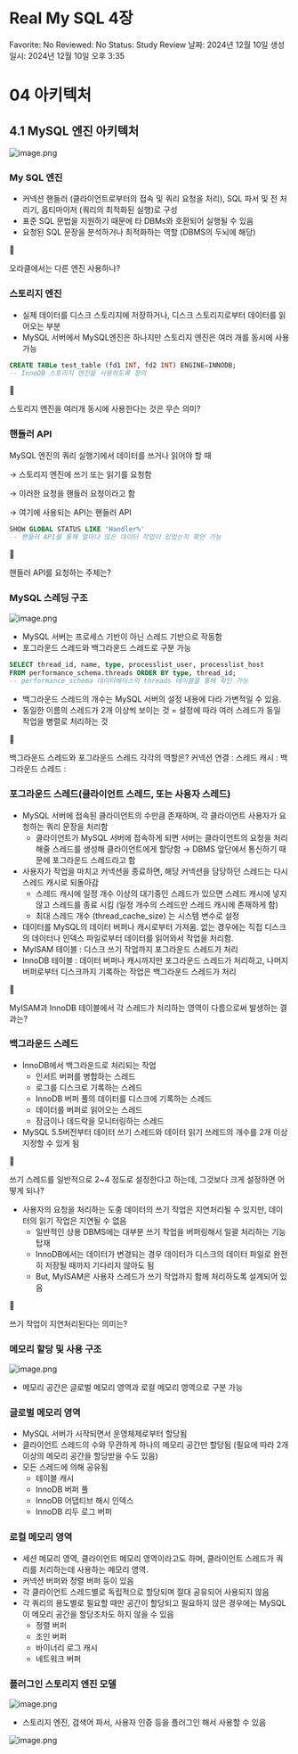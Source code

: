 # Real My SQL 4장

Favorite: No
Reviewed: No
Status: Study Review
날짜: 2024년 12월 10일
생성 일시: 2024년 12월 10일 오후 3:35

# 04 아키텍처

## 4.1 MySQL 엔진 아키텍처

![image.png](image.png)

### My SQL 엔진

- 커넥션 핸들러 (클라이언트로부터의 접속 및 쿼리 요청을 처리), SQL 파서 및 전 처리기, 옵티마이저 (쿼리의 최적화된 실행)로 구성
- 표준 SQL 문법을 지원하기 때문에 타 DBMs와 호환되어 실행될 수 있음
- 요청된 SQL 문장을 분석하거나 최적화하는 역할 (DBMS의 두뇌에 해당)

<aside>
📌

오라클에서는 다른 엔진 사용하나?

</aside>

### 스토리지 엔진

- 실제 데이터를 디스크 스토리지에 저장하거나, 디스크 스토리지로부터 데이터를 읽어오는 부분
- MySQL 서버에서 MySQL엔진은 하나지만 스토리지 엔진은 여러 개를 동시에 사용 가능

```sql
CREATE TABLe test_table (fd1 INT, fd2 INT) ENGINE=INNODB;
-- InnoDB 스토리지 엔진을 사용하도록 정의
```

<aside>
📌

스토리지 엔진을 여러개 동시에 사용한다는 것은 무슨 의미?

</aside>

### 핸들러 API

MySQL 엔진의 쿼리 실행기에서 데이터를 쓰거나 읽어야 할 때 

→ 스토리지 엔진에 쓰기 또는 읽기를 요청함

→ 이러한 요청을 핸들러 요청이라고 함 

→ 여기에 사용되는 API는 핸들러 API

```sql
SHOW GLOBAL STATUS LIKE 'Handler%'
-- 핸들러 API를 통해 얼마나 많은 데이터 작업이 있었는지 확인 가능
```

<aside>
📌

핸들러 API를 요청하는 주체는?

</aside>

### MySQL 스레딩 구조

![image.png](image%201.png)

- MySQL 서버는 프로세스 기반이 아닌 스레드 기반으로 작동함
- 포그라운드 스레드와 백그라운드 스레드로 구분 가능

```sql
SELECT thread_id, name, type, processlist_user, processlist_host
FROM performance_schema.threads ORDER BY type, thread_id;
-- performance_schema 데이터베이스의 threads 테이블을 통해 확인 가능
```

- 백그라운드 스레드의 개수는 MySQL 서버의 설정 내용에 다라 가변적일 수 있음.
- 동일한 이름의 스레드가 2개 이상씩 보이는 것 = 설정에 따라 여러 스레드가 동일 작업을 병렬로 처리하는 것

<aside>
📌

백그라운드 스레드와 포그라운드 스레드 각각의 역할은?
커넥션 연결 :
스레드 캐시 : 
백그라운드 스레드 :

</aside>

### 포그라운드 스레드(클라이언트 스레드, 또는 사용자 스레드)

- MySQL 서버에 접속된 클라이언트의 수만큼 존재하며, 각 클라이언트 사용자가 요청하는 쿼리 문장을 처리함
    - 클라이언트가 MySQL 서버에 접속하게 되면 서버는 클라이언트의 요청을 처리해줄 스레드를 생성해 클라이언트에게 할당함 → DBMS 앞단에서 통신하기 때문에 포그라운드 스레드라고 함
- 사용자가 작업을 마치고 커넥션을 종료하면, 해당 커넥션을 담당하던 스레드는 다시 스레드 캐시로 되돌아감
    - 스레드 캐시에 일정 개수 이상의 대기중인 스레드가 있으면 스레드 캐시에 넣지 않고 스레드를 종료 시킴 (일정 개수의 스레드만 스레드 캐시에 존재하게 함)
    - 최대 스레드 개수 (thread_cache_size) 는 시스템 변수로 설정
- 데이터를 MySQL의 데이터 버퍼나 캐시로부터 가져옴. 없는 경우에는 직접 디스크의 데이터나 인덱스 파일로부터 데이터를 읽어와서 작업을 처리함.
- MyISAM 테이블 : 디스크 쓰기 작업까지 포그라운드 스레드가 처리
- InnoDB 테이블 : 데이터 버퍼나 캐시까지만 포그라운드 스레드가 처리하고, 나머지 버퍼로부터 디스크까지 기록하는 작업은 백그라운드 스레드가 처리

<aside>
📌

MyISAM과 InnoDB 테이블에서 각 스레드가 처리하는 영역이 다름으로써 발생하는 결과는?

</aside>

### 백그라운드 스레드

- InnoDB에서 백그라운드로 처리되는 작업
    - 인서트 버퍼를 병합하는 스레드
    - 로그를 디스크로 기록하는 스레드
    - InnoDB 버퍼 풀의 데이터를 디스크에 기록하는 스레드
    - 데이터를 버퍼로 읽어오는 스레드
    - 잠금이나 데드락을 모니터링하는 스레드
- MySQL 5.5버전부터 데이터 쓰기 스레드와 데이터 읽기 쓰레드의 개수를 2개 이상 지정할 수 있게 됨

<aside>
📌

쓰기 스레드를 일반적으로 2~4 정도로 설정한다고 하는데, 그것보다 크게 설정하면 어떻게 되나?

</aside>

- 사용자의 요청을 처리하는 도중 데이터의 쓰기 작업은 지연처리될 수 있지만, 데이터의 읽기 작업은 지연될 수 없음
    - 일반적인 상용 DBMS에는 대부분 쓰기 작업을 버퍼링해서 일괄 처리하는 기능 탑재
    - InnoDB에서는 데이터가 변경되는 경우 데이터가 디스크의 데이터 파일로 완전히 저장될 때까지 기다리지 않아도 됨
    - But, MyISAM은 사용자 스레드가 쓰기 작업까지 함께 처리하도록 설계되어 있음

<aside>
📌

쓰기 작업이 지연처리된다는 의미는?

</aside>

### 메모리 할당 및 사용 구조

![image.png](image%202.png)

- 메모리 공간은 글로벌 메모리 영역과 로컬 메모리 영역으로 구분 가능

### 글로벌 메모리 영역

- MySQL 서버가 시작되면서 운영체제로부터 할당됨
- 클라이언트 스레드의 수와 무관하게 하나의 메모리 공간만 할당됨 (필요에 따라 2개 이상의 메모리 공간을 할당받을 수도 있음)
- 모든 스레드에 의해 공유됨
    - 테이블 캐시
    - InnoDB 버퍼 풀
    - InnoDB 어댑티브 해시 인덱스
    - InnoDB 리두 로그 버퍼

### 로컬 메모리 영역

- 세션 메모리 영역, 클라이언트 메모리 영역이라고도 하며, 클라이언트 스레드가 쿼리를 처리하는데 사용하는 메모리 영역.
- 커넥션 버퍼와 정렬 버퍼 등이 있음
- 각 클라이언트 스레드별로 독립적으로 할당되며 절대 공유되어 사용되지 않음
- 각 쿼리의 용도별로 필요할 때만 공간이 할당되고 필요하지 않은 경우에는 MySQL이 메모리 공간을 할당조차도 하지 않을 수 있음
    - 정렬 버퍼
    - 조인 버퍼
    - 바이너리 로그 캐시
    - 네트워크 버퍼

### 플러그인 스토리지 엔진 모델

![image.png](image%203.png)

- 스토리지 엔진, 검색어 파서, 사용자 인증 등을 플러그인 해서 사용할 수 있음

![image.png](image%204.png)